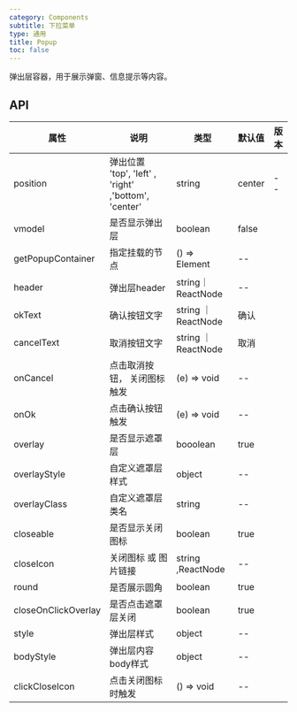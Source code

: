 ```yaml
---
category: Components
subtitle: 下拉菜单
type: 通用
title: Popup
toc: false
---
```


弹出层容器，用于展示弹窗、信息提示等内容。

## API

| 属性 | 说明 | 类型 | 默认值 | 版本 |
| --- | --- | --- | --- | --- |
|position	| 弹出位置	'top', 'left' , 'right' ,'bottom', 'center'	|string| center |--|
|vmodel	|是否显示弹出层| boolean	| false|
|getPopupContainer |	指定挂载的节点|	() => Element|--|	
|header	|弹出层header|	string｜ReactNode	|--|
|okText|	确认按钮文字|	string ｜ReactNode|	确认|
|cancelText	|取消按钮文字	|string ｜ReactNode	|取消|
|onCancel|	点击取消按钮， 关闭图标触发	|(e) => void|	--|
|onOk	|点击确认按钮 触发	|(e) => void	|--|
|overlay	|是否显示遮罩层	|booolean	|true|
|overlayStyle|	自定义遮罩层样式|	object|	--|
|overlayClass	|自定义遮罩层类名|	string|	--|
|closeable|	是否显示关闭图标|	boolean	|true|
|closeIcon|	关闭图标 或 图片链接	|string	,ReactNode|	--|
|round |	是否展示圆角 |	boolean	| true |
| closeOnClickOverlay |	是否点击遮罩层关闭 |	boolean	|true|
|style|	弹出层样式|	object|	--|
|bodyStyle|	弹出层内容body样式|	object|	--|
|clickCloseIcon |	点击关闭图标时触发	|() => void |	--|
